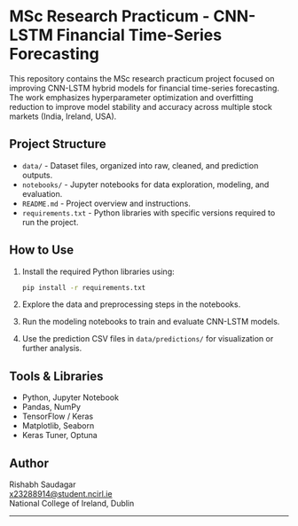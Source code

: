 # MSc Research Practicum - CNN-LSTM Financial Time-Series Forecasting

This repository contains the MSc research practicum project focused on improving CNN-LSTM hybrid models for financial time-series forecasting. The work emphasizes hyperparameter optimization and overfitting reduction to improve model stability and accuracy across multiple stock markets (India, Ireland, USA).

## Project Structure

- `data/` - Dataset files, organized into raw, cleaned, and prediction outputs.
- `notebooks/` - Jupyter notebooks for data exploration, modeling, and evaluation.
- `README.md` - Project overview and instructions.
- `requirements.txt` - Python libraries with specific versions required to run the project.

## How to Use

1. Install the required Python libraries using:

   ```bash
   pip install -r requirements.txt

2.  Explore the data and preprocessing steps in the notebooks.

3. Run the modeling notebooks to train and evaluate CNN-LSTM models.

4. Use the prediction CSV files in `data/predictions/` for visualization or further analysis.


## Tools & Libraries

- Python, Jupyter Notebook
- Pandas, NumPy
- TensorFlow / Keras
- Matplotlib, Seaborn
- Keras Tuner, Optuna

## Author

Rishabh Saudagar  
x23288914@student.ncirl.ie  
National College of Ireland, Dublin

---
